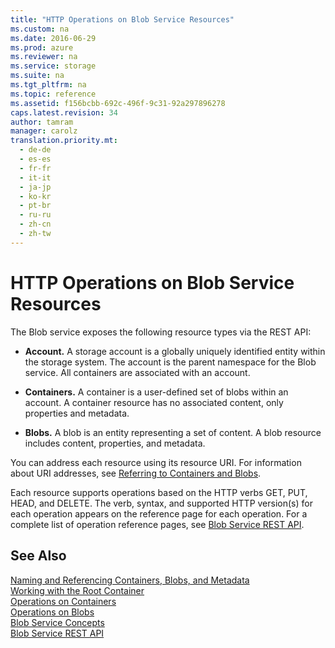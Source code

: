 ```yaml
---
title: "HTTP Operations on Blob Service Resources"
ms.custom: na
ms.date: 2016-06-29
ms.prod: azure
ms.reviewer: na
ms.service: storage
ms.suite: na
ms.tgt_pltfrm: na
ms.topic: reference
ms.assetid: f156bcbb-692c-496f-9c31-92a297896278
caps.latest.revision: 34
author: tamram
manager: carolz
translation.priority.mt: 
  - de-de
  - es-es
  - fr-fr
  - it-it
  - ja-jp
  - ko-kr
  - pt-br
  - ru-ru
  - zh-cn
  - zh-tw
---
```

# HTTP Operations on Blob Service Resources
The Blob service exposes the following resource types via the REST API:  
  
-   **Account.** A storage account is a globally uniquely identified entity within the storage system. The account is the parent namespace for the Blob service. All containers are associated with an account.  
  
-   **Containers.** A container is a user-defined set of blobs within an account. A container resource has no associated content, only properties and metadata.  
  
-   **Blobs.** A blob is an entity representing a set of content. A blob resource includes content, properties, and metadata.  
  
 You can address each resource using its resource URI. For information about URI addresses, see [Referring to Containers and Blobs](assetId:///71b719e2-1ade-43fe-adcd-42b7b2ec011f).  
  
 Each resource supports operations based on the HTTP verbs GET, PUT, HEAD, and DELETE. The verb, syntax, and supported HTTP version(s) for each operation appears on the reference page for each operation. For a complete list of operation reference pages, see [Blob Service REST API](../fileservices/Blob-Service-REST-API.md).  
  
## See Also  
 [Naming and Referencing Containers, Blobs, and Metadata](../fileservices/Naming-and-Referencing-Containers--Blobs--and-Metadata.md)   
 [Working with the Root Container](../fileservices/Working-with-the-Root-Container.md)   
 [Operations on Containers](../fileservices/Operations-on-Containers.md)   
 [Operations on Blobs](../fileservices/Operations-on-Blobs.md)   
 [Blob Service Concepts](../fileservices/Blob-Service-Concepts.md)   
 [Blob Service REST API](../fileservices/Blob-Service-REST-API.md)